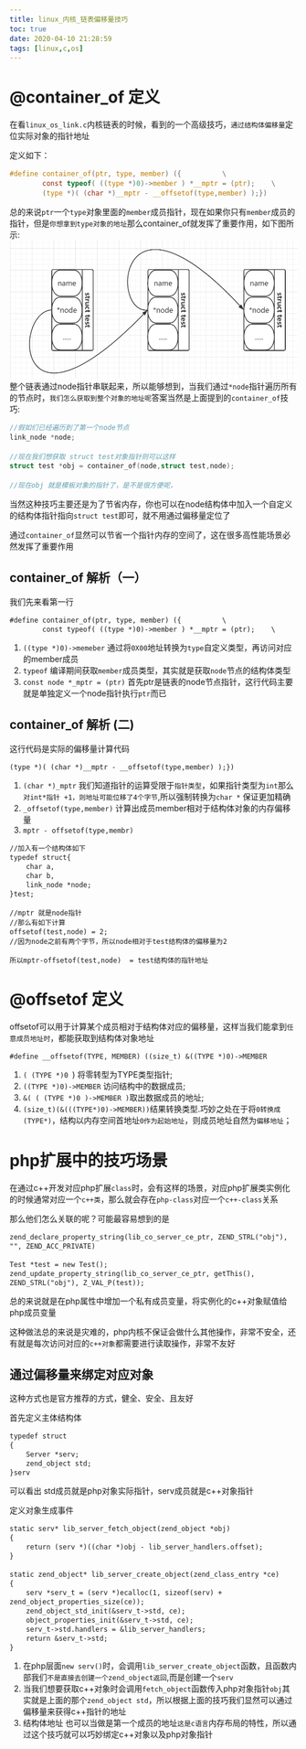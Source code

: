```yaml
---
title: linux_内核_链表偏移量技巧
toc: true
date: 2020-04-10 21:28:59
tags: [linux,c,os]
---
```

# @container_of 定义
在看`linux_os_link.c`内核链表的时候，看到的一个高级技巧，`通过结构体偏移量`定位实际对象的指针地址

定义如下：
```c
#define container_of(ptr, type, member) ({			\
        const typeof( ((type *)0)->member ) *__mptr = (ptr);	\
        (type *)( (char *)__mptr - __offsetof(type,member) );})
```
总的来说`ptr`一个`type`对象里面的`member`成员指针，现在如果你只有`member`成员的指针，但是`你想拿到type对象的地址`那么container_of就发挥了重要作用，如下图所示:
![image](/images/blog/linuxos/linux_link_os.png)
整个链表通过node指针串联起来，所以能够想到，当我们通过`*node`指针遍历所有的节点时，`我们怎么获取到整个对象的地址呢`答案当然是上面提到的`container_of`技巧:
```c
//假如们已经遍历到了第一个node节点
link_node *node;

//现在我们想获取 struct test对象指针则可以这样
struct test *obj = container_of(node,struct test,node);

//现在obj 就是模板对象的指针了，是不是很方便呢，
```
当然这种技巧主要还是为了节省内存，你也可以在node结构体中加入一个自定义的结构体指针指向`struct test`即可，就不用通过偏移量定位了

通过`container_of`显然可以节省一个指针内存的空间了，这在很多高性能场景必然发挥了重要作用


## container_of 解析（一）
我们先来看第一行
```
#define container_of(ptr, type, member) ({			\
        const typeof( ((type *)0)->member ) *__mptr = (ptr);	\
```
1. `((type *)0)->memeber` 通过将`0X00`地址转换为`type`自定义类型，再访问对应的member成员
2. `typeof` 编译期间获取`member`成员类型，其实就是获取`node`节点的结构体类型
3. `const node *_mptr = (ptr)` 首先ptr是链表的node节点指针，这行代码主要就是单独定义一个node指针执行`ptr`而已

## container_of 解析 (二)
这行代码是实际的偏移量计算代码
```
(type *)( (char *)__mptr - __offsetof(type,member) );})
```
1. `(char *)_mptr` 我们知道指针的运算受限于`指针类型`，如果指针类型为`int`那么`对int*指针 +1，则地址可能位移了4个字节`,所以强制转换为`char *` 保证更加精确
2. `_offsetof(type,member)` 计算出成员member相对于结构体对象的内存偏移量
3. `mptr - offsetof(type,membr)` 
```
//加入有一个结构体如下
typedef struct{
    char a,
    char b,
    link_node *node;
}test;

//mptr 就是node指针
//那么有如下计算
offsetof(test,node) = 2;
//因为node之前有两个字节，所以node相对于test结构体的偏移量为2

所以mptr-offsetof(test,node)  = test结构体的指针地址
```


# @offsetof 定义
offsetof可以用于计算某个成员相对于结构体对应的偏移量，这样当我们能拿到`任意成员地址时`，都能获取到结构体对象地址
```
#define __offsetof(TYPE, MEMBER) ((size_t) &((TYPE *)0)->MEMBER
```
1. `( (TYPE *)0 `) 将零转型为TYPE类型指针;
2. `((TYPE *)0)->MEMBER` 访问结构中的数据成员;
3. `&( ( (TYPE *)0 )->MEMBER )`取出数据成员的地址;
4. `(size_t)(&(((TYPE*)0)->MEMBER))`结果转换类型.巧妙之处在于将`0转换成(TYPE*)`，结构以内存空间首地址`0作为起始地址`，则成员地址自然为`偏移地址`；


# php扩展中的技巧场景
在通过c++开发对应php扩展`class`时，会有这样的场景，对应php扩展类实例化的时候通常对应一个`c++类`，那么就会存在`php-class`对应一个`c++-class`关系

那么他们怎么关联的呢？可能最容易想到的是
```
zend_declare_property_string(lib_co_server_ce_ptr, ZEND_STRL("obj"), "", ZEND_ACC_PRIVATE)

Test *test = new Test();
zend_update_property_string(lib_co_server_ce_ptr, getThis(), ZEND_STRL("obj"), Z_VAL_P(test));
```
总的来说就是在php属性中增加一个私有成员变量，将实例化的c++对象赋值给php成员变量

这种做法总的来说是灾难的，php内核不保证会做什么其他操作，非常不安全，还有就是每次访问对应的`c++对象`都需要进行读取操作，非常不友好

## 通过偏移量来绑定对应对象
这种方式也是官方推荐的方式，健全、安全、且友好

首先定义主体结构体
```
typedef struct
{
    Server *serv;
    zend_object std;
}serv
```
可以看出 std成员就是php对象实际指针，serv成员就是c++对象指针

定义对象生成事件
```
static serv* lib_server_fetch_object(zend_object *obj)
{
    return (serv *)((char *)obj - lib_server_handlers.offset);
}

static zend_object* lib_server_create_object(zend_class_entry *ce)
{
    serv *serv_t = (serv *)ecalloc(1, sizeof(serv) + zend_object_properties_size(ce));
    zend_object_std_init(&serv_t->std, ce);
    object_properties_init(&serv_t->std, ce);
    serv_t->std.handlers = &lib_server_handlers;
    return &serv_t->std;
}
```
1. 在php层面`new serv()`时，会调用`lib_server_create_object`函数，且函数内部我们`不是直接去创建一个zend_object返回`,而是创建一个`serv`
2. 当我们想要获取c++对象时会调用`fetch_object`函数传入php对象指针`obj`其实就是上面的那个`zend_object std`，所以根据上面的技巧我们显然可以通过偏移量来获得c++指针的地址
3. 结构体地址 也可以当做是第一个成员的地址`这是c语言`内存布局的特性，所以通过这个技巧就可以巧妙绑定c++对象以及php对象指针